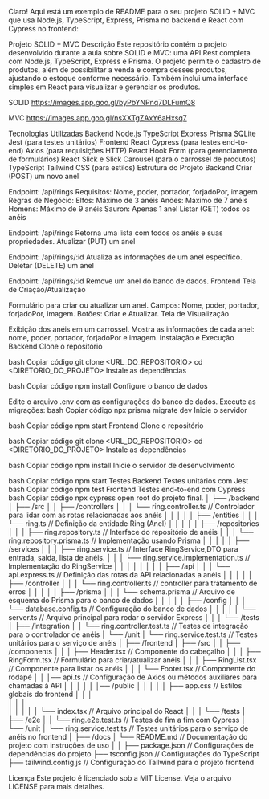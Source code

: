 
Claro! Aqui está um exemplo de README para o seu projeto SOLID + MVC que usa Node.js, TypeScript, Express, Prisma no backend e React com Cypress no frontend:

Projeto SOLID + MVC
Descrição
Este repositório contém o projeto desenvolvido durante a aula sobre SOLID e MVC: uma API Rest completa com Node.js, TypeScript, Express e Prisma. O projeto permite o cadastro de produtos, além de possibilitar a venda e compra desses produtos, ajustando o estoque conforme necessário. Também inclui uma interface simples em React para visualizar e gerenciar os produtos.

SOLID
https://images.app.goo.gl/byPbYNPnq7DLFumQ8

MVC
https://images.app.goo.gl/nsXXTgZAxY6aHxsq7

Tecnologias Utilizadas
Backend
Node.js
TypeScript
Express
Prisma
SQLite
Jest (para testes unitários)
Frontend
React
Cypress (para testes end-to-end)
Axios (para requisições HTTP)
React Hook Form (para gerenciamento de formulários)
React Slick e Slick Carousel (para o carrossel de produtos)
TypeScript
Tailwind CSS (para estilos)
Estrutura do Projeto
Backend
Criar (POST) um novo anel

Endpoint: /api/rings
Requisitos: Nome, poder, portador, forjadoPor, imagem
Regras de Negócio:
Elfos: Máximo de 3 anéis
Anões: Máximo de 7 anéis
Homens: Máximo de 9 anéis
Sauron: Apenas 1 anel
Listar (GET) todos os anéis

Endpoint: /api/rings
Retorna uma lista com todos os anéis e suas propriedades.
Atualizar (PUT) um anel

Endpoint: /api/rings/:id
Atualiza as informações de um anel específico.
Deletar (DELETE) um anel

Endpoint: /api/rings/:id
Remove um anel do banco de dados.
Frontend
Tela de Criação/Atualização

Formulário para criar ou atualizar um anel.
Campos: Nome, poder, portador, forjadoPor, imagem.
Botões: Criar e Atualizar.
Tela de Visualização

Exibição dos anéis em um carrossel.
Mostra as informações de cada anel: nome, poder, portador, forjadoPor e imagem.
Instalação e Execução
Backend
Clone o repositório

bash
Copiar código
git clone <URL_DO_REPOSITORIO>
cd <DIRETORIO_DO_PROJETO>
Instale as dependências

bash
Copiar código
npm install
Configure o banco de dados

Edite o arquivo .env com as configurações do banco de dados.
Execute as migrações:
bash
Copiar código
npx prisma migrate dev
Inicie o servidor

bash
Copiar código
npm start
Frontend
Clone o repositório

bash
Copiar código
git clone <URL_DO_REPOSITORIO>
cd <DIRETORIO_DO_PROJETO>
Instale as dependências

bash
Copiar código
npm install
Inicie o servidor de desenvolvimento

bash
Copiar código
npm start
Testes
Backend
Testes unitários com Jest
bash
Copiar código
npm test
Frontend
Testes end-to-end com Cypress
bash
Copiar código
npx cypress open
root  do projeto final.
│
├── /backend
│   ├── /src
│   │   ├── /controllers
│   │   │   └── ring.controller.ts  // Controlador para lidar com as rotas relacionadas aos anéis
│   │   │
│   │   ├── /entities
│   │   │   └── ring.ts  // Definição da entidade Ring (Anel)
│   │   │
│   │   ├── /repositories
│   │   │   ├── ring.repository.ts  // Interface do repositório de anéis
│   │   │   └── ring.repository.prisma.ts  // Implementação usando Prisma
│   │   │
│   │   ├── /services
│   │   │   ├── ring.service.ts  // Interface RingService,DTO para entrada, saida, lista de anéis.
│   │   │   └── ring.service.implementation.ts  // Implementação do RingService
│   │   │
│   │   │
│   │   ├── /api
│   │   │   └── api.express.ts  // Definição das rotas da API relacionadas a anéis
│   │   │
│   │   ├── /controller
│   │   │   └── ring.controller.ts  // controller para tratamento de erros
│   │   │
│   │   ├── /prisma
│   │   │   └── schema.prisma  // Arquivo de esquema do Prisma para o banco de dados
│   │   │
│   │   ├── /config
│   │   │   └── database.config.ts  // Configuração do banco de dados
│   │   │
│   │   └── server.ts  // Arquivo principal para rodar o servidor Express
│   │
│   └── /tests
│       ├── /integration
│       │   └── ring.controller.test.ts  // Testes de integração para o controlador de anéis
│       └── /unit
│           └── ring.service.test.ts  // Testes unitários para o serviço de anéis
│
├── /frontend
│   ├── /src
│   │   ├── /components
│   │   │   ├── Header.tsx  // Componente do cabeçalho
│   │   │   ├── RingForm.tsx  // Formulário para criar/atualizar anéis
│   │   │   ├── RingList.tsx  // Componente para listar os anéis
│   │   │   └── Footer.tsx  // Componente do rodapé
│   │   │── api.ts  // Configuração de Axios ou métodos auxiliares para chamadas à API
│   │   │
│   │   │── /public 
│   │   │
│   │   ├── app.css  // Estilos globais do frontend
│   │   │     
│   │   │   
│   │   │
│   │   └── index.tsx  // Arquivo principal do React
│   │
│   └── /tests
│       ├── /e2e
│       │   └── ring.e2e.test.ts  // Testes de fim a fim com Cypress
│       └── /unit
│           └── ring.service.test.ts  // Testes unitários para o serviço de anéis no frontend
│
├── /docs
│   └── README.md  // Documentação do projeto com instruções de uso
│
│
├── package.json  // Configurações de dependências do projeto
├── tsconfig.json  // Configurações do TypeScript
├── tailwind.config.js  // Configuração do Tailwind para o projeto frontend

Licença
Este projeto é licenciado sob a MIT License. Veja o arquivo LICENSE para mais detalhes.